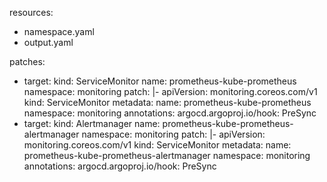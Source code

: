 
resources:
  - namespace.yaml
  - output.yaml

patches:
  - target:
      kind: ServiceMonitor
      name: prometheus-kube-prometheus
      namespace: monitoring
    patch: |-
      apiVersion: monitoring.coreos.com/v1
      kind: ServiceMonitor
      metadata:
        name: prometheus-kube-prometheus
        namespace: monitoring
        annotations:
          argocd.argoproj.io/hook: PreSync
  - target:
      kind: Alertmanager
      name: prometheus-kube-prometheus-alertmanager
      namespace: monitoring
    patch: |-
      apiVersion: monitoring.coreos.com/v1
      kind: ServiceMonitor
      metadata:
        name: prometheus-kube-prometheus-alertmanager
        namespace: monitoring
        annotations:
          argocd.argoproj.io/hook: PreSync
